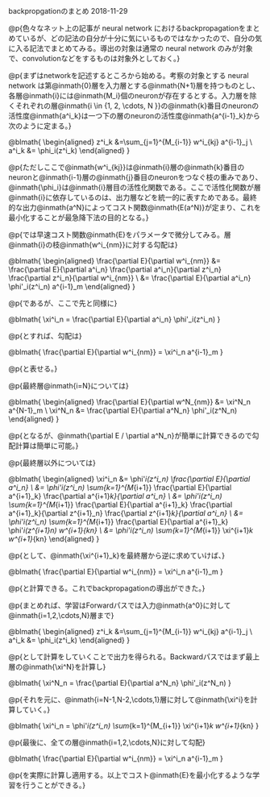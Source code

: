 backpropgationのまとめ
2018-11-29

@p{色々なネット上の記事が neural network におけるbackpropagationをまとめているが、どの記法の自分が十分に気にいるものではなかったので、自分の気に入る記法でまとめてみる。導出の対象は通常の neural network のみが対象で、convolutionなどをするものは対象外としておく。}

@p{まずはnetworkを記述するところから始める。考察の対象とする neural network は第@inmath{0}層を入力層とする@inmath{N+1}層を持つものとし、各層@inmath{i}には@inmath{M_i}個のneuronが存在するとする。入力層を除くそれぞれの層@inmath{i \in \{1, 2, \cdots, N \}}の@inmath{k}番目のneuronの活性度@inmath{a^i_k}は一つ下の層のneuronの活性度@inmath{a^{i-1}_k}から次のように定まる。}

@blmath{
\begin{aligned}
z^i_k &=\sum_{j=1}^{M_{i-1}} w^i_{kj} a^{i-1}_j \\
a^i_k &= \phi_i(z^i_k)
\end{aligned}
}

@p{ただしここで@inmath{w^i_{kj}}は@inmath{i}層の@inmath{k}番目のneuronと@inmath{i-1}層の@inmath{j}番目のneuronをつなぐ枝の重みであり、@inmath{\phi_i}は@inmath{i}層目の活性化関数である。ここで活性化関数が層@inmath{i}に依存しているのは、出力層などを統一的に表すためである。最終的な出力@inmath{a^N}によってコスト関数@inmath{E(a^N)}が定まり、これを最小化することが最急降下法の目的となる。}

@p{では早速コスト関数@inmath{E}をパラメータで微分してみる。層@inmath{i}の枝@inmath{w^i_{nm}}に対する勾配は}

@blmath{
\begin{aligned}
\frac{\partial E}{\partial w^i_{nm}} &= \frac{\partial E}{\partial a^i_n} \frac{\partial a^i_n}{\partial z^i_n} \frac{\partial z^i_n}{\partial w^i_{nm}} \\
&= \frac{\partial E}{\partial a^i_n} \phi'_i(z^i_n) a^{i-1}_m
\end{aligned}
}

@p{であるが、ここで先と同様に}

@blmath{
\xi^i_n = \frac{\partial E}{\partial a^i_n} \phi'_i(z^i_n)
}

@p{とすれば、勾配は}

@blmath{
\frac{\partial E}{\partial w^i_{nm}} = \xi^i_n a^{i-1}_m
}

@p{と表せる。}


@p{最終層@inmath{i=N}については}

@blmath{
\begin{aligned}
\frac{\partial E}{\partial w^N_{nm}} &= \xi^N_n a^{N-1}_m \\
\xi^N_n &= \frac{\partial E}{\partial a^N_n} \phi'_i(z^N_n)
\end{aligned}
}

@p{となるが、@inmath{\partial E / \partial a^N_n}が簡単に計算できるので勾配計算は簡単に可能。}


@p{最終層以外については}

@blmath{
\begin{aligned}
\xi^i_n &= \phi'_i(z^i_n) \frac{\partial E}{\partial a^i_n} \\
&= \phi'_i(z^i_n) \sum_{k=1}^{M_{i+1}} \frac{\partial E}{\partial a^{i+1}_k} \frac{\partial a^{i+1}_k}{\partial a^i_n} \\
&= \phi'_i(z^i_n) \sum_{k=1}^{M_{i+1}} \frac{\partial E}{\partial a^{i+1}_k} \frac{\partial a^{i+1}_k}{\partial z^{i+1}_n} \frac{\partial z^{i+1}_k}{\partial a^i_n} \\
&= \phi'_i(z^i_n) \sum_{k=1}^{M_{i+1}} \frac{\partial E}{\partial a^{i+1}_k} \phi'_i(z^{i+1}_n) w^{i+1}_{kn} \\
&= \phi'_i(z^i_n) \sum_{k=1}^{M_{i+1}} \xi^{i+1}_k w^{i+1}_{kn}
\end{aligned}
}

@p{として、@inmath{\xi^{i+1}_k}を最終層から逆に求めていけば、}

@blmath{
\frac{\partial E}{\partial w^i_{nm}} = \xi^i_n a^{i-1}_m
}

@p{と計算できる。これでbackpropagationの導出ができた。}


@p{まとめれば、学習はForwardパスでは入力@inmath{a^0}に対して@inmath{i=1,2,\cdots,N}層まで}

@blmath{
\begin{aligned}
z^i_k &=\sum_{j=1}^{M_{i-1}} w^i_{kj} a^{i-1}_j \\
a^i_k &= \phi_i(z^i_k)
\end{aligned}
}

@p{として計算をしていくことで出力を得られる。Backwardパスではまず最上層の@inmath{\xi^N}を計算し}

@blmath{
\xi^N_n = \frac{\partial E}{\partial a^N_n} \phi'_i(z^N_n)
}

@p{それを元に、@inmath{i=N-1,N-2,\cdots,1}層に対して@inmath{\xi^i}を計算していく。}

@blmath{
\xi^i_n = \phi'_i(z^i_n) \sum_{k=1}^{M_{i+1}} \xi^{i+1}_k w^{i+1}_{kn}
}

@p{最後に、全ての層@inmath{i=1,2,\cdots,N}に対して勾配}

@blmath{
\frac{\partial E}{\partial w^i_{nm}} = \xi^i_n a^{i-1}_m
}

@p{を実際に計算し適用する。以上でコスト@inmath{E}を最小化するような学習を行うことができる。}
